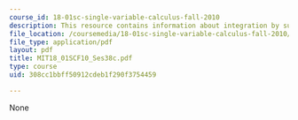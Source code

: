 ```yaml
---
course_id: 18-01sc-single-variable-calculus-fall-2010
description: This resource contains information about integration by substitution.
file_location: /coursemedia/18-01sc-single-variable-calculus-fall-2010/308cc1bbff50912cdeb1f290f3754459_MIT18_01SCF10_Ses38c.pdf
file_type: application/pdf
layout: pdf
title: MIT18_01SCF10_Ses38c.pdf
type: course
uid: 308cc1bbff50912cdeb1f290f3754459

---
```

None